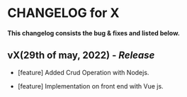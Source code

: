 # CHANGELOG for X

#### This changelog consists the bug & fixes and listed below.

## **vX(29th of may, 2022)** - *Release*

- [feature] Added Crud Operation with Nodejs.

- [feature] Implementation on front end with Vue js.